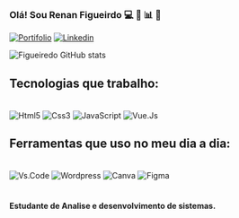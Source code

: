 ### Olá! Sou Renan Figueirdo  💻 📲 📊 🤖



[![Portifolio](https://img.shields.io/website?label=RenanFigueiredo.site&style=for-the-badge&url=https://renanfigueiredo.site/)](https://renanfigueiredo.site)
[![Linkedin](https://img.shields.io/badge/LinkedIn-0077B5?style=for-the-badge&logo=linkedin&logoColor=white
)](https://www.linkedin.com/in/renan-figueiredo-3a6510236/)


![Figueiredo GitHub stats](https://github-readme-stats.vercel.app/api?username=Renanfigueiredolira&show_icons=true&theme=dracula)

## Tecnologias que trabalho:

<div style="display: inline_block"><br/>
<img align="center" alt="Html5" src="https://img.shields.io/badge/HTML5-E34F26?style=for-the-badge&logo=html5&logoColor=white" />
<img align="center" alt="Css3" src="https://img.shields.io/badge/CSS3-1572B6?style=for-the-badge&logo=css3&logoColor=white" />
<img align="center" alt="JavaScript" src="https://img.shields.io/badge/JavaScript-F7DF1E?style=for-the-badge&logo=javascript&logoColor=black" />
<img align="center" alt="Vue.Js" src="https://img.shields.io/badge/Vue.js-35495E?style=for-the-badge&logo=vue.js&logoColor=4FC08D" />
</div>

## Ferramentas que uso no meu dia a dia:

<div style="display: inline_block"><br/>
<img align="center" alt="Vs.Code" src="https://img.shields.io/badge/Visual_Studio_Code-0078D4?style=for-the-badge&logo=visual%20studio%20code&logoColor=white" />
<img align="center" alt="Wordpress" src="https://img.shields.io/badge/Wordpress-21759B?style=for-the-badge&logo=wordpress&logoColor=white" />
<img align="center" alt="Canva" src="https://img.shields.io/badge/Canva-%2300C4CC.svg?&style=for-the-badge&logo=Canva&logoColor=white" />
<img align="center" alt="Figma" src="https://img.shields.io/badge/Figma-F24E1E?style=for-the-badge&logo=figma&logoColor=white" />

</div><br/>

#### Estudante de Analise e desenvolvimento de sistemas.


